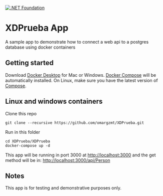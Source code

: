 [![.NET Foundation](https://img.shields.io/badge/.NET%20Foundation-blueviolet.svg)](https://www.dotnetfoundation.org/)

XDPrueba App
============

A sample app to demonstrate how to connect a web api to a postgres database using docker containers

Getting started
---------------

Download [Docker Desktop](https://www.docker.com/products/docker-desktop) for Mac or Windows. [Docker Compose](https://docs.docker.com/compose) will be automatically installed. On Linux, make sure you have the latest version of [Compose](https://docs.docker.com/compose/install/). 

## Linux and windows containers

Clone this repo
```
git clone --recursive https://github.com/omargzmt/XDPrueba.git

```

Run in this folder

```
cd XDPrueba/XDPrueba
docker-compose up -d
```


This app will be running in port 3000 at [http://localhost:3000](http://localhost:3000) and the get method will be in: [http://localhost:3000/api/Person](http://localhost:3000/api/Person)


## Notes

This app is for testing and demonstrative purposes only.
